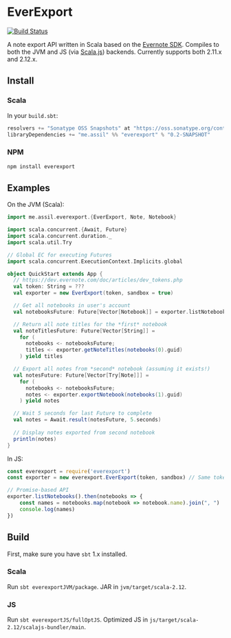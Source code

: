 # EverExport

[![Build Status](https://travis-ci.org/aksiksi/everexport.svg?branch=master)](https://travis-ci.org/aksiksi/everexport)

A note export API written in Scala based on the [Evernote SDK](https://github.com/evernote/evernote-sdk-java). Compiles to both the JVM and JS (via [Scala.js](https://www.scala-js.org/)) backends. Currently supports both 2.11.x and 2.12.x.

## Install

### Scala

In your `build.sbt`:

```scala
resolvers += "Sonatype OSS Snapshots" at "https://oss.sonatype.org/content/repositories/snapshots"
libraryDependencies += "me.assil" %% "everexport" % "0.2-SNAPSHOT"
```

### NPM

```bash
npm install everexport
```

## Examples

On the JVM (Scala):

```scala
import me.assil.everexport.{EverExport, Note, Notebook}

import scala.concurrent.{Await, Future}
import scala.concurrent.duration._
import scala.util.Try

// Global EC for executing Futures
import scala.concurrent.ExecutionContext.Implicits.global

object QuickStart extends App {
  // https://dev.evernote.com/doc/articles/dev_tokens.php
  val token: String = ???
  val exporter = new EverExport(token, sandbox = true)

  // Get all notebooks in user's account
  val notebooksFuture: Future[Vector[Notebook]] = exporter.listNotebooks

  // Return all note titles for the *first* notebook
  val noteTitlesFuture: Future[Vector[String]] =
    for (
      notebooks <- notebooksFuture;
      titles <- exporter.getNoteTitles(notebooks(0).guid)
    ) yield titles

  // Export all notes from *second* notebook (assuming it exists!)
  val notesFuture: Future[Vector[Try[Note]]] =
    for (
      notebooks <- notebooksFuture;
      notes <- exporter.exportNotebook(notebooks(1).guid)
    ) yield notes

  // Wait 5 seconds for last Future to complete
  val notes = Await.result(notesFuture, 5.seconds)
  
  // Display notes exported from second notebook
  println(notes)
}
```

In JS:

```javascript 1.6
const everexport = require('everexport')
const exporter = new everexport.EverExport(token, sandbox) // Same token as above

// Promise-based API
exporter.listNotebooks().then(notebooks => {
    const names = notebooks.map(notebook => notebook.name).join(", ") 
    console.log(names)
})
```

## Build

First, make sure you have `sbt` 1.x installed.

### Scala

Run `sbt everexportJVM/package`. JAR in `jvm/target/scala-2.12`.

### JS

Run `sbt everexportJS/fullOptJS`. Optimized JS in `js/target/scala-2.12/scalajs-bundler/main`.
